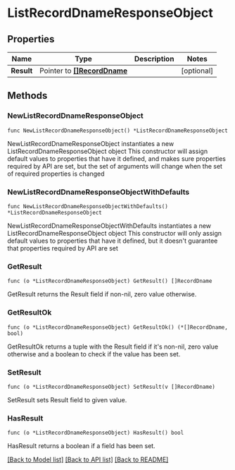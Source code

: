 # ListRecordDnameResponseObject

## Properties

Name | Type | Description | Notes
------------ | ------------- | ------------- | -------------
**Result** | Pointer to [**[]RecordDname**](RecordDname.md) |  | [optional] 

## Methods

### NewListRecordDnameResponseObject

`func NewListRecordDnameResponseObject() *ListRecordDnameResponseObject`

NewListRecordDnameResponseObject instantiates a new ListRecordDnameResponseObject object
This constructor will assign default values to properties that have it defined,
and makes sure properties required by API are set, but the set of arguments
will change when the set of required properties is changed

### NewListRecordDnameResponseObjectWithDefaults

`func NewListRecordDnameResponseObjectWithDefaults() *ListRecordDnameResponseObject`

NewListRecordDnameResponseObjectWithDefaults instantiates a new ListRecordDnameResponseObject object
This constructor will only assign default values to properties that have it defined,
but it doesn't guarantee that properties required by API are set

### GetResult

`func (o *ListRecordDnameResponseObject) GetResult() []RecordDname`

GetResult returns the Result field if non-nil, zero value otherwise.

### GetResultOk

`func (o *ListRecordDnameResponseObject) GetResultOk() (*[]RecordDname, bool)`

GetResultOk returns a tuple with the Result field if it's non-nil, zero value otherwise
and a boolean to check if the value has been set.

### SetResult

`func (o *ListRecordDnameResponseObject) SetResult(v []RecordDname)`

SetResult sets Result field to given value.

### HasResult

`func (o *ListRecordDnameResponseObject) HasResult() bool`

HasResult returns a boolean if a field has been set.


[[Back to Model list]](../README.md#documentation-for-models) [[Back to API list]](../README.md#documentation-for-api-endpoints) [[Back to README]](../README.md)


